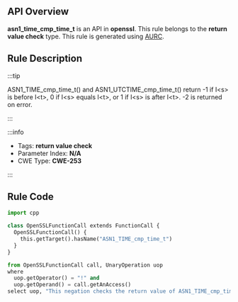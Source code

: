 ---
---


## API Overview
**asn1_time_cmp_time_t** is an API in **openssl**. This rule belongs to the **return value check** type. This rule is generated using [AURC](../../tools/AURC).
## Rule Description

:::tip

ASN1_TIME_cmp_time_t() and ASN1_UTCTIME_cmp_time_t() return -1 if I\<s\> is before I\<t\>, 0 if I\<s\> equals I\<t\>, or 1 if I\<s\> is after I\<t\>. -2 is returned on error.

:::

:::info

- Tags: **return value check**
- Parameter Index: **N/A**
- CWE Type: **CWE-253**

:::

## Rule Code
```python
import cpp

class OpenSSLFunctionCall extends FunctionCall {
  OpenSSLFunctionCall() {
    this.getTarget().hasName("ASN1_TIME_cmp_time_t")
  }
}

from OpenSSLFunctionCall call, UnaryOperation uop
where
  uop.getOperator() = "!" and
  uop.getOperand() = call.getAnAccess()
select uop, "This negation checks the return value of ASN1_TIME_cmp_time_t."
```